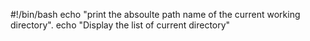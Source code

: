 #!/bin/bash
echo "print the absoulte path name of the current working directory".
echo "Display the list of current directory"
